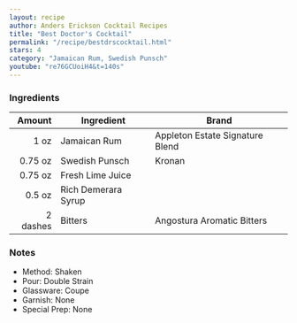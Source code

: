 ```yaml
---
layout: recipe
author: Anders Erickson Cocktail Recipes
title: "Best Doctor's Cocktail"
permalink: "/recipe/bestdrscocktail.html"
stars: 4
category: "Jamaican Rum, Swedish Punsch"
youtube: "re76GCUoiH4&t=140s"
---
```


### Ingredients

| Amount   | Ingredient              | Brand                           |
| -------: | ------------------- | ------------------------------- |
|     1 oz | Jamaican Rum        | Appleton Estate Signature Blend |
|  0.75 oz | Swedish Punsch      | Kronan                          |
|  0.75 oz | Fresh Lime Juice    |                                 |
|   0.5 oz | Rich Demerara Syrup |                                 |
| 2 dashes | Bitters             | Angostura Aromatic Bitters      |

### Notes

- Method: Shaken
- Pour: Double Strain
- Glassware: Coupe
- Garnish: None
- Special Prep: None
